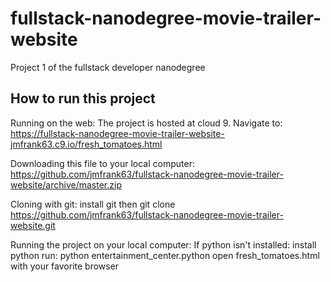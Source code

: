 # fullstack-nanodegree-movie-trailer-website
Project 1 of the fullstack developer nanodegree

## How to run this project
Running on the web:
The project is hosted at cloud 9. Navigate to:
https://fullstack-nanodegree-movie-trailer-website-jmfrank63.c9.io/fresh_tomatoes.html

Downloading this file to your local computer:
https://github.com/jmfrank63/fullstack-nanodegree-movie-trailer-website/archive/master.zip

Cloning with git:
install git then
git clone https://github.com/jmfrank63/fullstack-nanodegree-movie-trailer-website.git

Running the project on your local computer:
If python isn't installed:
install python
run:
python entertainment_center.python
open fresh_tomatoes.html with your favorite browser




